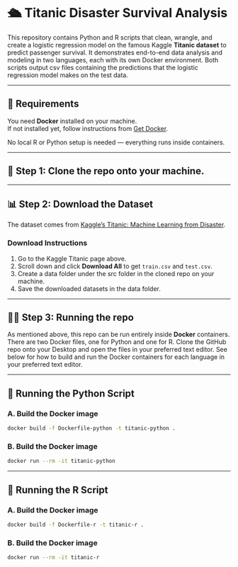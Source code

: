 # 🛳️ Titanic Disaster Survival Analysis

This repository contains Python and R scripts that clean, wrangle, and create a logistic regression model on the famous Kaggle **Titanic dataset** to predict passenger survival.  It demonstrates end-to-end data analysis and modeling in two languages, each with its own Docker environment. Both scripts output csv files containing the predictions that the logistic regression model makes on the test data. 

---

## 🧰 Requirements

You need **Docker** installed on your machine.  
If not installed yet, follow instructions from [Get Docker](https://docs.docker.com/get-docker/).

No local R or Python setup is needed — everything runs inside containers.

--- 

## 💾 Step 1: Clone the repo onto your machine.

---

## 📊 Step 2: Download the Dataset

The dataset comes from [Kaggle’s Titanic: Machine Learning from Disaster](https://www.kaggle.com/c/titanic).

### Download Instructions
1. Go to the Kaggle Titanic page above.
2. Scroll down and click **Download All** to get `train.csv` and `test.csv`.
3. Create a data folder under the src folder in the cloned repo on your machine.
4. Save the downloaded datasets in the data folder.

---

## 🧑‍💻 Step 3: Running the repo

As mentioned above, this repo can be run entirely inside **Docker** containers. There are two Docker files, one for Python and one for R. Clone the GitHub repo onto your Desktop and open the files in your preferred text editor. See below for how to build and run the Docker containers for each language in your preferred text editor.

---

## 🐍 Running the Python Script

### A. Build the Docker image

```bash
docker build -f Dockerfile-python -t titanic-python .
```

### B. Build the Docker image

```bash
docker run --rm -it titanic-python
```
---

## 🧮 Running the R Script

### A. Build the Docker image

```bash
docker build -f Dockerfile-r -t titanic-r .
```

### B. Build the Docker image

```bash
docker run --rm -it titanic-r
```

